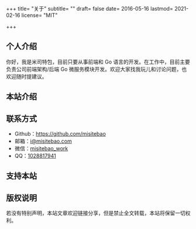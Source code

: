 +++ title= "关于" subtitle= "" draft= false date= 2016-05-16 lastmod= 2021-02-16 license= "MIT"

+++

## 个人介绍

你好，我是米司特包，目前只要从事前端和 Go 语言的开发。在工作中，目前主要负责公司前端架构/后端 Go 微服务模块开发。欢迎大家找我玩儿和讨论问题，也欢迎随时提建议。

## 本站介绍

## 联系方式

- Github：https://github.com/misitebao
- 邮箱：i@misitebao.com
- 微信：[misitebao_work](https://cdn.jsdelivr.net/gh/misitebao/CDN@main/qrcode/wechat_misitebao_work.jpg)
- QQ：[1028817941](http://sighttp.qq.com/authd?IDKEY=2471fe9069e51df4d0985cdf772402eb1e1168da6b422d10)

## 支持本站

## 版权说明

若没有特别声明，本站文章欢迎链接分享，但是禁止全文转载，本站将保留一切权利。
